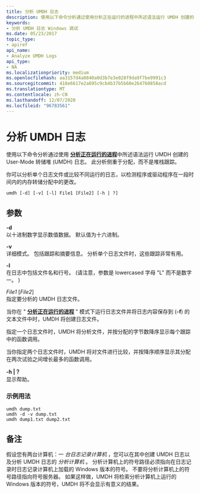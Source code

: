 ```yaml
---
title: 分析 UMDH 日志
description: 使用以下命令分析通过使用分析正在运行的进程中所述语法运行 UMDH 创建的 User-Mode 转储堆 (UMDH) 日志。
keywords:
- 分析 UMDH 日志 Windows 调试
ms.date: 05/23/2017
topic_type:
- apiref
api_name:
- Analyze UMDH Logs
api_type:
- NA
ms.localizationpriority: medium
ms.openlocfilehash: aa3157d4a0840a0d3b7e3e028f9da9f7be9991c3
ms.sourcegitcommit: 418e6617e2a695c9cb4b37b5b60e264760858acd
ms.translationtype: MT
ms.contentlocale: zh-CN
ms.lasthandoff: 12/07/2020
ms.locfileid: "96783561"
---
```

# <a name="analyze-umdh-logs"></a>分析 UMDH 日志


使用以下命令分析通过使用 [**分析正在运行的进程**](analyze-a-running-process.md)中所述语法运行 UMDH 创建的 User-Mode 转储堆 (UMDH) 日志。 此分析侧重于分配，而不是堆栈跟踪。

你可以分析单个日志文件或比较不同运行的日志，以检测程序或驱动程序在一段时间内的内存转储分配中的更改。

```dbgcmd
umdh [-d] [-v] [-l] File1 [File2] [-h | ?]
```

## <a name="span-idddk_analyze_umdh_logs_dtoolsspanspan-idddk_analyze_umdh_logs_dtoolsspanparameters"></a><span id="ddk_analyze_umdh_logs_dtools"></span><span id="DDK_ANALYZE_UMDH_LOGS_DTOOLS"></span>参数


<span id="_______-d______"></span><span id="_______-D______"></span>**-d**   
以十进制数字显示数值数据。 默认值为十六进制。

<span id="_______-v______"></span><span id="_______-V______"></span>**-v**   
详细模式。 包括跟踪和摘要信息。 分析单个日志文件时，这些跟踪非常有用。

<span id="_______-l______"></span><span id="_______-L______"></span>**-l**   
在日志中包括文件名和行号。  (请注意，参数是 lowercased 字母 "L" 而不是数字一。 ) 

<span id="_______File1__File2_"></span><span id="_______file1__file2_"></span><span id="_______FILE1__FILE2_"></span>*File1* \[*File2*\]  
指定要分析的 UMDH 日志文件。

当你在 " [**分析正在运行的进程**](analyze-a-running-process.md) " 模式下运行日志文件并将日志内容保存到 (**-f**) 的文本文件中时，UMDH 将创建日志文件。

指定一个日志文件时，UMDH 将分析文件，并按分配的字节数降序显示每个跟踪中的函数调用。

当你指定两个日志文件时，UMDH 将对文件进行比较，并按降序顺序显示其分配在两次试验之间增长最多的函数调用。

<span id="_______-h____"></span><span id="_______-H____"></span>**-h |？**  
显示帮助。

### <a name="span-idsample_usagespanspan-idsample_usagespansample-usage"></a><span id="sample_usage"></span><span id="SAMPLE_USAGE"></span>示例用法

```dbgcmd
umdh dump.txt
umdh -d -v dump.txt
umdh dump1.txt dump2.txt
```

<a name="remarks"></a>备注
-------

假设您有两台计算机：一 *台日志记录计算机* ，您可以在其中创建 UMDH 日志以及分析 UMDH 日志的 *分析计算机* 。 分析计算机上的符号路径必须指向在日志记录时日志记录计算机上加载的 Windows 版本的符号。 不要将分析计算机上的符号路径指向符号服务器。 如果这样做，UMDH 将检索分析计算机上运行的 Windows 版本的符号，UMDH 将不会显示有意义的结果。

 

 





